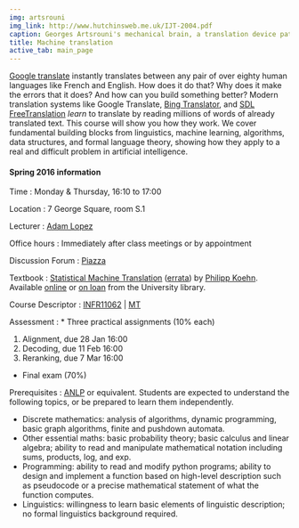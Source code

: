 ```yaml
---
img: artsrouni
img_link: http://www.hutchinsweb.me.uk/IJT-2004.pdf
caption: Georges Artsrouni's mechanical brain, a translation device patented in 1933 in France.
title: Machine translation
active_tab: main_page 
---
```


[Google translate](http://translate.google.com/) instantly
translates between any pair of over eighty human languages 
like French and English. How does it do that? Why does it 
make the errors that it does? And how can you build something 
better? Modern translation systems like Google Translate, 
[Bing Translator](http://www.microsofttranslator.com/),
and [SDL FreeTranslation](http://www.freetranslation.com/)
*learn* to translate by reading millions of words of already 
translated text. This course will show you how they work. 
We cover fundamental building blocks from linguistics, 
machine learning, algorithms, data structures, and formal 
language theory, showing how they apply to a real and difficult
problem in artificial intelligence.

#### Spring 2016 information

Time 
: Monday & Thursday, 16:10 to 17:00 

Location
: 7 George Square, room S.1

Lecturer
: [Adam Lopez](http://homepages.inf.ed.ac.uk/alopez/)

Office hours
: Immediately after class meetings or by appointment

Discussion Forum
: [Piazza](https://piazza.com/ed.ac.uk/spring2016/infr11062/home)

Textbook
: [Statistical Machine Translation](http://www.statmt.org/book/) 
(<a href="http://statmt.org/book/errata.html">errata</a>) 
by [Philipp Koehn](http://www.cs.jhu.edu/~phi/).
Available [online](http://edin.ac/1xIEjYi) 
or [on loan](http://edin.ac/1vf7H1i) from the University library.

Course Descriptor
: [INFR11062](http://www.drps.ed.ac.uk/15-16/dpt/cxinfr11062.htm) \| [MT](http://course.inf.ed.ac.uk/mt/)

Assessment
: * Three practical assignments (10% each)
   1. Alignment, due 28 Jan 16:00
   2. Decoding, due 11 Feb 16:00
   3. Reranking, due 7 Mar 16:00
* Final exam (70%)

Prerequisites
: <a href="http://www.inf.ed.ac.uk/teaching/courses/anlp/">ANLP</a> or equivalent. Students are expected to understand the following topics, or be prepared to learn them independently. 

   * Discrete mathematics: analysis of algorithms, dynamic programming, basic graph algorithms, finite and pushdown automata.
   * Other essential maths: basic probability theory; basic calculus and linear algebra; ability to read and manipulate mathematical notation including sums, products, log, and exp. 
   * Programming: ability to read and modify python programs; ability to design and implement a function based on high-level description such as pseudocode or a precise mathematical statement of what the function computes.
   * Linguistics: willingness to learn basic elements of linguistic description; no formal linguistics background required.


